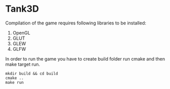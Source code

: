 # Tank3D

Compilation of the game requires following libraries to be installed:
1. OpenGL
2. GLUT
3. GLEW
4. GLFW


In order to run the game you have to create build folder run cmake and then make
target run.

```
mkdir build && cd build
cmake ..
make run
```

